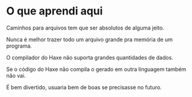 # O que aprendi aqui
Caminhos para arquivos tem que ser absolutos de alguma jeito.

Nunca é melhor trazer todo um arquivo grande pra memória de um programa.

O compilador do Haxe não suporta grandes quantidades de dados.

Se o código do Haxe não compila o gerado em outra linguagem também não vai.

É bem divertido, usuaria bem de boas se precisasse no futuro.